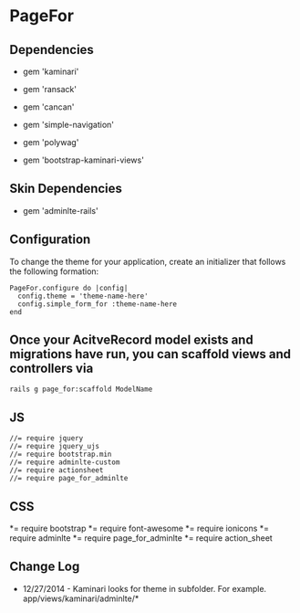 # PageFor

## Dependencies

* gem 'kaminari'

* gem 'ransack'

* gem 'cancan'

* gem 'simple-navigation'

* gem 'polywag'

* gem 'bootstrap-kaminari-views'

## Skin Dependencies

* gem 'adminlte-rails'


## Configuration

To change the theme for your application, create an initializer that follows the following formation:

    PageFor.configure do |config|
      config.theme = 'theme-name-here'
      config.simple_form_for :theme-name-here
    end


## Once your AcitveRecord model exists and migrations have run, you can scaffold views and controllers via

    rails g page_for:scaffold ModelName

## JS

    //= require jquery
    //= require jquery_ujs
    //= require bootstrap.min
    //= require adminlte-custom
    //= require actionsheet
    //= require page_for_adminlte


## CSS

   *= require bootstrap
   *= require font-awesome
   *= require ionicons
   *= require adminlte
   *= require page_for_adminlte
   *= require action_sheet

## Change Log

* 12/27/2014 - Kaminari looks for theme in subfolder.  For example.  app/views/kaminari/adminlte/*
